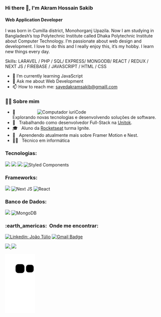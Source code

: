 ### Hi there 👋, I'm Akram Hossain Sakib
#### Web Application Developer

I was born in Cumilla district, Monohorganj Upazila. Now I am studying in Bangladesh’s top Polytechnic Institute called Dhaka Polytechnic Institute about Computer Technology. I’m passionate about web design and development. I love to do this and I really enjoy this, it’s my hobby. I learn new things every day.

Skills: LARAVEL / PHP / SQL/ EXPRESS/ MONGODB/ REACT / REDUX / NEXT JS / FIREBASE / JAVASCRIPT / HTML / CSS

- 🌱 I’m currently learning JavaScript 
- 💬 Ask me about Web Development 
- 📫 How to reach me: sayedakramsakib@gmaill.com 



<h3> 🙋‍♂️ Sobre mim </h3>

<img src="https://raw.githubusercontent.com/MicaelliMedeiros/micaellimedeiros/master/image/computer-illustration.png" min-width="400px" max-width="400px" width="400px" align="right" alt="Computador iuriCode">

- 🤔 &nbsp; Explorando novas tecnologias e desenvolvendo soluções de software.
- 💼 &nbsp; Trabalhando como desenvolvedor Full-Stack na <a href="https://unitok.com/">Unitok</a>.
- 🎓 &nbsp; Aluno da <a href="https://rocketseat.com.br/">Rocketseat</a> turma Ignite.
- 🌱 &nbsp; Aprendendo atualmente mais sobre Framer Motion e Nest.
- 👨‍💻 &nbsp; Técnico em informática



### Tecnologias:
<img src="https://img.shields.io/badge/JavaScript-F7DF1E?style=for-the-badge&logo=javascript&logoColor=black"> <img src="https://img.shields.io/badge/TypeScript-007ACC?style=for-the-badge&logo=typescript&logoColor=white"> <img src="https://img.shields.io/badge/Sass-CC6699?style=for-the-badge&logo=sass&logoColor=white">   ![Styled Components](https://img.shields.io/badge/styled--components-DB7093?style=for-the-badge&logo=styled-components&logoColor=white)

### Frameworks:
<img src="https://img.shields.io/badge/Node.js-339933?style=for-the-badge&logo=nodedotjs&logoColor=white"> ![Next JS](https://img.shields.io/badge/Next-black?style=for-the-badge&logo=next.js&logoColor=white) ![React](https://img.shields.io/badge/react-%2320232a.svg?style=for-the-badge&logo=react&logoColor=%2361DAFB)

### Banco de Dados:
 <img src="https://img.shields.io/badge/MySQL-00000F?style=for-the-badge&logo=mysql&logoColor=white"> ![MongoDB](https://img.shields.io/badge/MongoDB-%234ea94b.svg?style=for-the-badge&logo=mongodb&logoColor=white)
 
 
 <h3> :earth_americas: &nbsp;Onde me encontrar: </h3> 

[![Linkedin: João Túlio](https://img.shields.io/badge/-jtsoares-blue?style=flat-square&logo=Linkedin&logoColor=white&link=jtsoares)](https://www.linkedin.com/in/jtsoares/)
[![Gmail Badge](https://img.shields.io/badge/-joaotuliosoares@hotmail.com-006bed?style=flat-square&logo=Gmail&logoColor=white&link=mailto:joaotuliosoares@hotmail.com)](mailto:joaotuliosoares@hotmail.com)

 
<div>
  <a href="https://github.com/joaotuliojt">
  <img height="180em" src="https://github-readme-stats.vercel.app/api?username=joaotuliojt&show_icons=true&theme=tokyonight&include_all_commits=true&count_private=true"/>
  <img height="180em" src="https://github-readme-stats.vercel.app/api/top-langs/?username=joaotuliojt&layout=compact&langs_count=7&theme=tokyonight"/>
</div>


 ![Snake animation](https://github.com/joaotuliojt/joaotuliojt/blob/output/github-contribution-grid-snake.svg)
